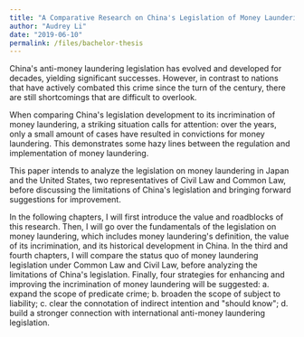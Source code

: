 ```yaml
---
title: "A Comparative Research on China's Legislation of Money Laundering and the Difficulties of Its Incrimination"
author: "Audrey Li"
date: "2019-06-10" 
permalink: /files/bachelor-thesis
---
```


China's anti-money laundering legislation has evolved and developed for decades, yielding significant successes. However, in contrast to nations that have actively combated this crime since the turn of the century, there are still shortcomings that are difficult to overlook. 

When comparing China's legislation development to its incrimination of money laundering, a striking situation calls for attention: over the years, only a small amount of cases have resulted in convictions for money laundering. This demonstrates some hazy lines between the regulation and implementation of money laundering. 

This paper intends to analyze the legislation on money laundering in Japan and the United States, two representatives of Civil Law and Common Law, before discussing the limitations of China's legislation and bringing forward suggestions for improvement. 

In the following chapters, I will first introduce the value and roadblocks of this research. Then, I will go over the fundamentals of the legislation on money laundering, which includes money laundering's definition, the value of its incrimination, and its historical development in China. In the third and fourth chapters, I will compare the status quo of money laundering legislation under Common Law and Civil Law, before analyzing the limitations of China's legislation. Finally, four strategies for enhancing and improving the incrimination of money laundering will be suggested: a. expand the scope of predicate crime; b. broaden the scope of subject to liability; c. clear the connotation of indirect intention and "should know"; d. build a stronger connection with international anti-money laundering legislation.